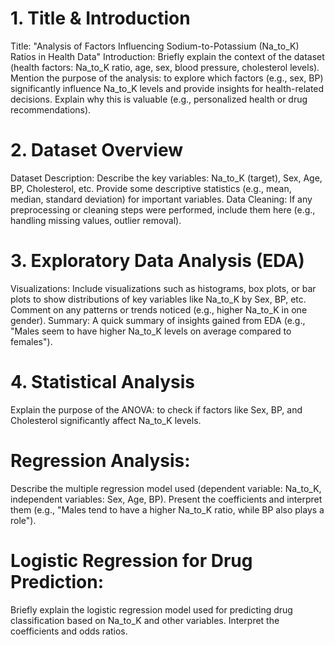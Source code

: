 # 1. Title & Introduction
Title: "Analysis of Factors Influencing Sodium-to-Potassium (Na_to_K) Ratios in Health Data"
Introduction:
Briefly explain the context of the dataset (health factors: Na_to_K ratio, age, sex, blood pressure, cholesterol levels).
Mention the purpose of the analysis: to explore which factors (e.g., sex, BP) significantly influence Na_to_K levels and provide insights for health-related decisions.
Explain why this is valuable (e.g., personalized health or drug recommendations).
# 2. Dataset Overview
Dataset Description:
Describe the key variables: Na_to_K (target), Sex, Age, BP, Cholesterol, etc.
Provide some descriptive statistics (e.g., mean, median, standard deviation) for important variables.
Data Cleaning:
If any preprocessing or cleaning steps were performed, include them here (e.g., handling missing values, outlier removal).
# 3. Exploratory Data Analysis (EDA)
Visualizations:
Include visualizations such as histograms, box plots, or bar plots to show distributions of key variables like Na_to_K by Sex, BP, etc.
Comment on any patterns or trends noticed (e.g., higher Na_to_K in one gender).
Summary:
A quick summary of insights gained from EDA (e.g., "Males seem to have higher Na_to_K levels on average compared to females").
# 4. Statistical Analysis
Explain the purpose of the ANOVA: to check if factors like Sex, BP, and Cholesterol significantly affect Na_to_K levels.
# Regression Analysis:
Describe the multiple regression model used (dependent variable: Na_to_K, independent variables: Sex, Age, BP).
Present the coefficients and interpret them (e.g., "Males tend to have a higher Na_to_K ratio, while BP also plays a role").
# Logistic Regression for Drug Prediction:
Briefly explain the logistic regression model used for predicting drug classification based on Na_to_K and other variables.
Interpret the coefficients and odds ratios.

